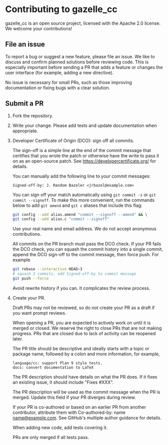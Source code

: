 # Contributing to gazelle_cc

gazelle_cc is an open source project, licensed with the Apache 2.0 license. We welcome your contributions!

## File an issue

To report a bug or suggest a new feature, please file an issue. We like to discuss and confirm planned solutions before reviewing code. This is especially important before sending a PR that adds a feature or changes the user interface (for example, adding a new directive).

No issue is necessary for small PRs, such as those improving documentation or fixing bugs with a clear solution.

## Submit a PR

1. Fork the repository.
1. Write your change. Please add tests and update documentation when appropriate.
1. Developer Certificate of Origin (DCO): sign off all commits.

    The sign-off is a simple line at the end of the commit message that certifies that you wrote the patch or otherwise have the write to pass it on as an open-source patch. See https://developercertificate.org/ for details.

    You can manually add the following line to your commit messages:

    ```
    Signed-off-by: J. Random Bazeler <jrbazel@example.com>
    ```

    You can sign off your match automatically using `git commit -s` or `git commit --signoff`. To make this more convenient, run the commands below to add `git amend` and `git c` aliases that include this flag:

    ```bash
    git config --add alias.amend "commit --signoff --amend" && \
    git config --add alias.c "commit --signoff"
    ```

    Use your real name and email address. We do not accept anonymous contributions.

    All commits on the PR branch must pass the DCO check. If your PR fails the DCO check, you can squash the commit history into a single commit, append the DCO sign-off to the commit message, then force push. For example

    ```bash
    git rebase --interactive HEAD~3
    # squash 3 commits, add Signed-off-by to commit message
    git push --force
    ```

    Avoid rewrite history if you can. It complicates the review process.

1. Create your PR.

    Draft PRs may not be reviewed, so do not create your PR as a draft if you want prompt reviews.

    When opening a PR, you are expected to actively work on until it is merged or closed. We reserve the right to close PRs that are not making progress. PRs that are closed due to lack of activity can be reopened later.

    The PR title should be descriptive and ideally starts with a topic or package name, followed by a colon and more information, for example,

    ```
    language/cc: support Plan 9 style tests.
    docs: convert documentation to LaTeX
    ```

    The PR description should have details on what the PR does. If it fixes an existing issue, it should include "Fixes #XXX".

    The PR description will be used as the commit message when the PR is merged. Update this field if your PR diverges during review.

    If your PR is co-authored or based on an earlier PR from another contributor, attribute them with Co-authored-by: name <name@example.com>. See GitHub's multiple author guidance for details.

    When adding new code, add tests covering it.

    PRs are only merged if all tests pass.
